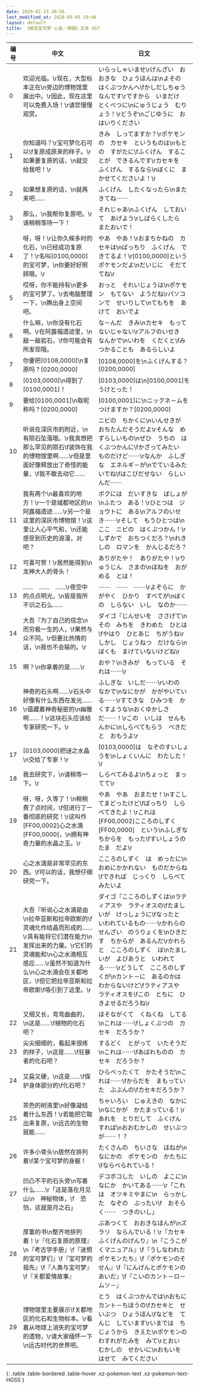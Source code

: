 ```yaml
---
date: 2020-02-23 20:56
last_modified_at: 2020-03-05 19:46
layout: default
title: 《精灵宝可梦 心金／魂银》文本 457
---
```

| 编号 | 中文 | 日文 |
| ---- | ---- | ---- |
| 0 | 欢迎光临。\r现在，大型标本正在\n旁边的博物馆里展出中。\r因此，现在这里可以免费入场！\r请您慢慢观赏。 | いらっしゃいませ\rげんざい　おおきな　ひょうほんは\nよその　はくぶつかんへ\fかしだしちゅう　なんです\rですから　いまだけ　とくべつに\nにゅうじょう　むりょう！\rどうぞ\nごじゆうに　おはいりください |
| 1 | 你知道吗？\r宝可梦化石可以\f复原成原来的样子。\r如果要复原的话，\n就交给我吧！\r | きみ　しってますか？\rポケモンの　カセキ　というものは\nもとの　すがたに\fふくげん　することが　できるんです\rカセキを　ふくげん　するなら\nぼくに　まかせてくださいよ！\r |
| 2 | 如果想复原的话，\n就再来吧…… | ふくげん　したくなったら\nまた　きてね⋯⋯ |
| 3 | 那么，\n我帮你复原吧。\r请稍稍等待一下！ | それじゃあ\nふくげん　しておいて　あげよう\rしばらくしたら　またおいで！ |
| 4 | 呀，呀！\r让你久候多时的化石，\n已经成功复原了！\r名叫[0100,0000]的宝可梦，\n你要好好照顾哦。\r | やあ　やあ！\rおまちかねの　カセキは\nばっちり　ふくげん　できてるよ！\r[0100,0000]という　ポケモンだよ\nだいじに　そだててね\r |
| 5 | 哎呀，你不能持有\n更多的宝可梦了。\r去电脑整理一下，\n腾出身上空间吧。 | おっと　それいじょうは\nポケモン　もてない　ようだね\rパソコンで　せいりして\nてもちを　あけて　おいでよ |
| 6 | 什么嘛，\n你没有化石啊。\r在阿露福遗迹里，\n敲一敲岩石，\f你可能会有所发现哦。 | な－んだ　きみ\nカセキ　もってないじゃない\rアルフのいせき　なんかで\nいわを　くだくと\fみつかることも　あるらしいよ |
| 7 | 你要把[0108,0000]\n复原吗？[0200,0000] | [0108,0000]を\nふくげんする？[0200,0000] |
| 8 | [0103,0000]\n得到了[0100,0001]！ | [0103,0000]は\n[0100,0001]を　うけとった！ |
| 9 | 要给[0100,0001]\n取昵称吗？[0200,0000] | [0100,0001]に\nニックネ－ムを　つけますか？[0200,0000] |
| 10 | 听说在深灰市的附近，\n有陨石坠落哦。\r我真想把那么罕见的陨石\f装饰在我的博物馆里啊……\r但是里面好像释放出了奇怪的能量，\f我不敢去动它…… | ニビの　ちかくに\nいんせきが　おちたんだそうだよ\rそんな　めずらしいもの\nぜひ　うちの　はくぶつかんに\fかざってみたい　ものだけど⋯⋯\rなんか　ふしぎな　エネルギ－が\nでているみたいでね\fはこびだせない　らしいんだ⋯⋯ |
| 11 | 我有两个\n最喜欢的地方！\r一个是城都地区的\n阿露福遗迹……\r另一个是这里的深灰市博物馆！\r这里让人心平气和，\n还能感受到历史的浪漫，对吧？ | ボクには　だいすきな　ばしょが\nふたつ　ある！\rひとつは　ジョウトに　ある\nアルフのいせき⋯⋯\rそして　もうひとつは\nここ　ニビの　はくぶつかん！\rしずかで　おちつくだろ？\nれきしの　ロマンを　かんじるだろ？ |
| 12 | 可喜可贺！\r居然能得到\n龙神大人的骨头！ | ありがたや！　ありがたや！\rりゅうじん　さまの\nほねを　おがめる　とは！ |
| 13 | ……　……　……\r夜空中的点点明光，\n皆是我所不识之石么…… | ⋯⋯　⋯⋯　⋯⋯\rよぞらに　かがやく　ひかり　すべてが\nぼくの　しらない　いし　なのか⋯⋯ |
| 14 | 大吾『为了自己的信念\n而穷极一生的人，\f果然与众不同。\r但要比热情的话，\n我也不会输的。\r | ダイゴ『じんせいを　ささげて\nその　みちを　きわめた　ひとは\fやはり　ひとあじ　ちがうね\rしかし　じょうねつ　だけなら\nぼくも　まけていないけどね\r |
| 15 | 啊？\n你拿着的是……\r | おや？\nきみが　もっている　それは⋯⋯\r |
| 16 | 神奇的石头啊……\r石头中好像有什么东西在发光……\r蕴藏着神奇秘密的\n幽雅啊……！\r这块石头应该给专家研究一下。\r | ふしぎな　いしだ⋯⋯\rいわの　なかで\nなにかが　かがやいている⋯⋯\rすてきな　ひみつを　かくすような\nおくゆかしさだ⋯⋯！\rこの　いしは　せんもんかに\nしらべてもらう　べきだと　おもうよ\r |
| 17 | [0103,0000]把谜之水晶\n交给了专家！\r | [0103,0000]は　なぞのすいしょうを\nしょくいんに　わたした！\r |
| 18 | 我去研究下，\n请稍等一下。\r | しらべてみるよ\nちょっと　まってて\r |
| 19 | 呀，呀，久等了！\n稍稍费了点时间，\f但进行了一番彻底的研究！\r这叫作[FF00,0002]心之水滴[FF00,0000]，\n拥有神奇力量的水晶之玉。\r | やあ　やあ　おまたせ！\nすこし　てまどったけど\fばっちり　しらべてきたよ！\rこれは　[FF00,0002]こころのしずく[FF00,0000]　という\nふしぎな　ちからを　もった\fすいしょうのたま　だよ\r |
| 20 | 心之水滴是非常罕见的东西。\f可以的话，我想仔细研究一下。 | こころのしずく　は　めったに\nおめにかかれない　ものだからね\fできれば　じっくり　しらべてみたいよ |
| 21 | 大吾『听说心之水滴是由\n拉帝亚斯和拉帝欧斯的\f灵魂化作结晶而形成的……\r具有能将它们潜在能力\n发挥出来的力量。\r它们的灵魂能和\n心之水滴相互感应……\r虽然不知道为什么\n心之水滴会在关都地区，\f但它把拉帝亚斯和拉帝欧斯\f吸引到了这里。\r | ダイゴ『こころのしずくは\nラティアスや　ラティオスの\fたましいが　けっしょうに\fなったと　いわれているもの⋯⋯\rかれらの　せんざい　のうりょくを\nひきだす　ちからが　あるんだ\rかれらと　こころのしずく　は\nたましいが　よびあうと　いわれてる⋯⋯\rどうして　こころのしずくが\nカント－に　あるのかは　わからないけど\fラティアスや　ラティオスを\fこの　とちに　ひきよせるだろうね\r |
| 22 | 又细又长，弯弯曲曲的，\n这是……\f植物的化石吧？ | ほそながくて　くねくね　してる\nこれは⋯⋯\fしょくぶつの　カセキ　だろうか？ |
| 23 | 尖尖细细的，看起来很疼的样子，\n这是……\f狂暴者的化石吧？ | するどく　とがって　いたそうだ\nこれは⋯⋯\fあばれものの　カセキ　だろうか？ |
| 24 | 又扁又硬，\n这是……\f保护身体部分的\f化石吧？ | ひらべったくて　かたそうだ\nこれは⋯⋯\fからだを　まもっていた　ぶぶんの\fカセキだろうか？ |
| 25 | 茶色的树液里\n好像凝结着什么东西！\r若能把它取出来复原，\n远古的生物就能…… | ちゃいろい　じゅえきの　なかに\nなにかが　かたまっている！\rあれを　とりだして　ふくげん　すれば\nおおむかしの　せいぶつが⋯⋯！？ |
| 26 | 许多小骨头\n居然在排列着\f某个宝可梦的身躯！ | たくさんの　ちいさな　ほねが\nなにかの　ポケモンの　かたちに\fならべられている！ |
| 27 | 凹凸不平的石头旁\n写着什么……\r「这是落在月见山\n　神秘物体，\f　恐怕，这就是月之石」 | デコボコした　いしの　よこに\nなにか　かいてある⋯⋯\r「これは　オツキミやまに\n　らっかした　なぞの　ぶったい\f　おそらく⋯⋯　つきのいし」 |
| 28 | 厚重的书\n整齐地排列着！\r『化石复原的原理』\n『考古学手册』\f『迷惘的宝可梦们』\f『宝可梦的祖先』\f『人类与宝可梦』\f『关都爱情故事』 | ぶあつくて　おおきなほんが\nズラリ　ならんでいる！\r『カセキふくげんのげんり』\n『こうこがくマニュアル』\f『うしなわれたポケモンたち』\f『ポケモンのそせん』\f『にんげんとポケモンのあいだ』\f『こいのカント－ロ－ムソ－』 |
| 29 | 博物馆里主要展示\f关都地区的化石和生物标本。\r看着从地球上消失的宝可梦的遗物，\r请大家缅怀一下\n远古时代的世界吧。 | とう　はくぶつかんでは\nおもに　カント－ちほうの\fカセキと　せいぶつ　ひょうほん\fなどを　てんじ　しています\rいまでは　ちじょうから　きえた\nポケモンの　わすれがたみを　みて\rとおい　むかしの　せかいに\nおもいを　はせて　みてください |
{: .table .table-bordered .table-hover .xz-pokemon-text .xz-pokemon-text-HGSS }